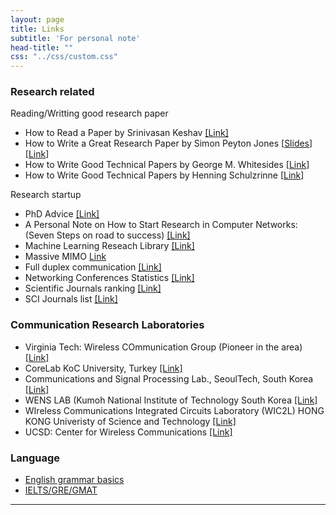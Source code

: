 ```yaml
---
layout: page
title: Links
subtitle: 'For personal note'
head-title: ""
css: "../css/custom.css"
---
```


### Research related
Reading/Writting good research paper
- How to Read a Paper by Srinivasan Keshav [[Link]](http://ccr.sigcomm.org/online/files/p83-keshavA.pdf)
- How to Write a Great Research Paper by Simon Peyton Jones [[Slides](https://www.microsoft.com/en-us/research/wp-content/uploads/2016/07/How-to-write-a-great-research-paper.pdf)] [[Link](https://www.youtube.com/watch?v=VK51E3gHENc)]
- How to Write Good Technical Papers by George M. Whitesides [[Link](https://intra.ece.ucr.edu/~rlake/Whitesides_writing_res_paper.pdf)]
- How to Write Good Technical Papers by Henning Schulzrinne [[Link](http://www.cs.columbia.edu/~hgs/etc/writing-style.html)]


Research startup
- PhD Advice [[Link]](http://www.eecs.harvard.edu/htk/phdadvice/)
- A Personal Note on How to Start Research in Computer Networks: (Seven Steps on road to success) [[Link]](https://www.cise.ufl.edu/~helmy/cis6930/research-start.html)
- Machine Learning Reseach Library [[Link]](https://mlc.committees.comsoc.org/research-library/)
- Massive MIMO [Link](https://massivemimo.eu/research-library)
- Full duplex communication [[Link]](http://wireless.pku.edu.cn/home/songly/fd.htm)
- Networking Conferences Statistics [[Link]](http://www.cs.ucsb.edu/~almeroth/conf/stats/)
- Scientific Journals ranking [[Link]](http://www.scimagojr.com/journalrank.php?category=1705)
- SCI Journals list [[Link]](http://sci-thomsonreuters.org/)

### Communication Research Laboratories 
- Virginia Tech: Wireless COmmunication Group (Pioneer in the area) [[Link]](https://wireless.vt.edu/people.html)
- CoreLab KoC University, Turkey [[Link]](https://corelab.ku.edu.tr/tools/)
- Communications and Signal Processing Lab., SeoulTech, South Korea [[Link]](https://csp.seoultech.ac.kr/index.do)
- WENS LAB (Kumoh National Institute of Technology South Korea [[Link]](http://wens.re.kr/home/)
- WIreless Communications Integrated Circuits Laboratory (WIC2L) HONG KONG Univeristy of Science and Technology [[Link]](https://wic2l.home.ece.ust.hk/people.html)
- UCSD: Center for Wireless Communications [[Link]](http://cwc.ucsd.edu/)

### Language
- [English grammar basics](http://www.english-for-students.com/Grammar-2.html)
- [IELTS/GRE/GMAT](https://drive.google.com/drive/folders/0B2jZERjUXCHhZnB5T0tpY2ZyRmc)

----
